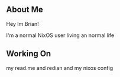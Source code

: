 ## About Me
 Hey Im Brian!

I'm a normal NixOS user living an normal life

## Working On
my read.me
and redian
and my nixos config
